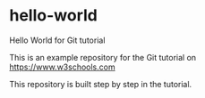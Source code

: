 # hello-world
Hello World for Git tutorial

This is an example repository for the Git tutorial on https://www.w3schools.com

This repository is built step by step in the tutorial.